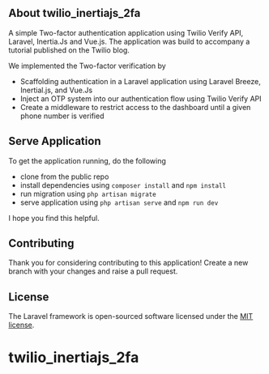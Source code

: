 ## About twilio_inertiajs_2fa

A simple Two-factor authentication application using Twilio Verify API, Laravel, Inertia.Js and Vue.js.
The application was build to accompany a tutorial published on the Twilio blog.

We implemented the Two-factor verification by

-   Scaffolding authentication in a Laravel application using Laravel Breeze, Inertial.js, and Vue.Js
-   Inject an OTP system into our authentication flow using Twilio Verify API
-   Create a middleware to restrict access to the dashboard until a given phone number is verified

## Serve Application

To get the application running, do the following

-   clone from the public repo
-   install dependencies using `composer install` and `npm install`
-   run migration using `php artisan migrate`
-   serve application using `php artisan serve` and `npm run dev`

I hope you find this helpful.

## Contributing

Thank you for considering contributing to this application!
Create a new branch with your changes and raise a pull request.

## License

The Laravel framework is open-sourced software licensed under the [MIT license](https://opensource.org/licenses/MIT).

# twilio_inertiajs_2fa
